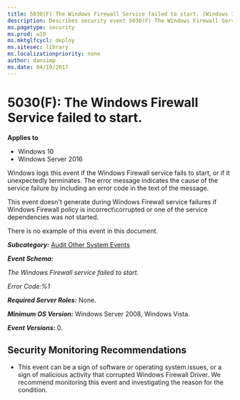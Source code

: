 ```yaml
---
title: 5030(F) The Windows Firewall Service failed to start. (Windows 10)
description: Describes security event 5030(F) The Windows Firewall Service failed to start.
ms.pagetype: security
ms.prod: w10
ms.mktglfcycl: deploy
ms.sitesec: library
ms.localizationpriority: none
author: dansimp
ms.date: 04/19/2017
---
```


# 5030(F): The Windows Firewall Service failed to start.

**Applies to**
-   Windows 10
-   Windows Server 2016


Windows logs this event if the Windows Firewall service fails to start, or if it unexpectedly terminates. The error message indicates the cause of the service failure by including an error code in the text of the message.

This event doesn't generate during Windows Firewall service failures if Windows Firewall policy is incorrect\\corrupted or one of the service dependencies was not started.

There is no example of this event in this document.

***Subcategory:***&nbsp;[Audit Other System Events](audit-other-system-events.md)

***Event Schema:***

*The Windows Firewall service failed to start.*

*Error Code:%1*

***Required Server Roles:*** None.

***Minimum OS Version:*** Windows Server 2008, Windows Vista.

***Event Versions:*** 0.

## Security Monitoring Recommendations

-   This event can be a sign of software or operating system issues, or a sign of malicious activity that corrupted Windows Firewall Driver. We recommend monitoring this event and investigating the reason for the condition.

